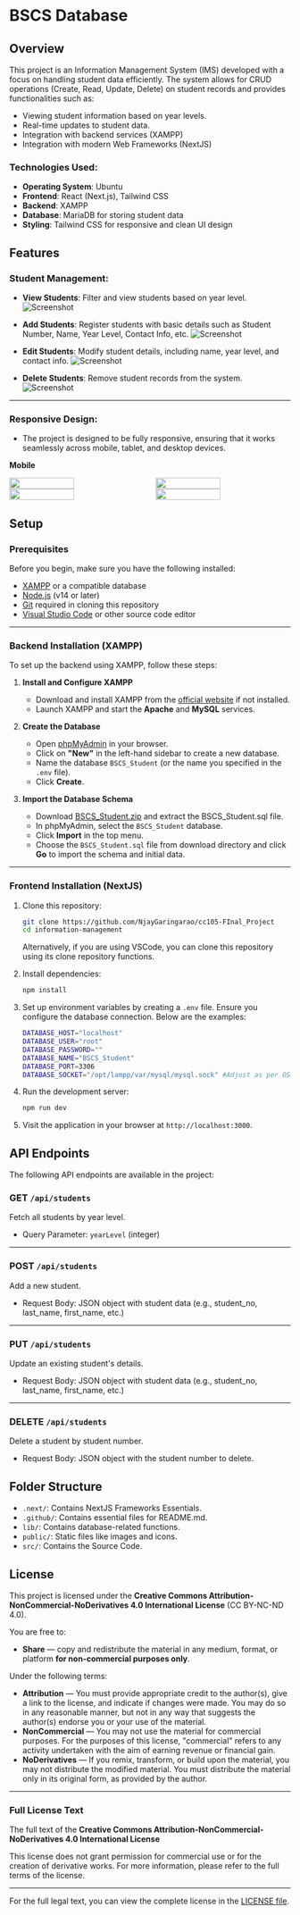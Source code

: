 # BSCS Database

## Overview

This project is an Information Management System (IMS) developed with a focus on handling student data efficiently. The system allows for CRUD operations (Create, Read, Update, Delete) on student records and provides functionalities such as:

- Viewing student information based on year levels.
- Real-time updates to student data.
- Integration with backend services (XAMPP)
- Integration with modern Web Frameworks (NextJS)

### Technologies Used:

- **Operating System**: Ubuntu
- **Frontend**: React (Next.js), Tailwind CSS
- **Backend**: XAMPP
- **Database**: MariaDB for storing student data
- **Styling**: Tailwind CSS for responsive and clean UI design

## Features

### Student Management:

- **View Students**: Filter and view students based on year level.
  ![Screenshot](https://raw.githubusercontent.com/NjayGaringarao/cc105-FInal_Project/main/github/read.png)

- **Add Students**: Register students with basic details such as Student Number, Name, Year Level, Contact Info, etc.
  ![Screenshot](https://raw.githubusercontent.com/NjayGaringarao/cc105-FInal_Project/main/github/add.png)

- **Edit Students**: Modify student details, including name, year level, and contact info.
  ![Screenshot](https://raw.githubusercontent.com/NjayGaringarao/cc105-FInal_Project/main/github/edit.png)

- **Delete Students**: Remove student records from the system.
  ![Screenshot](https://raw.githubusercontent.com/NjayGaringarao/cc105-FInal_Project/main/github/delete.png)

---

### Responsive Design:

- The project is designed to be fully responsive, ensuring that it works seamlessly across mobile, tablet, and desktop devices.

**Mobile**

<div style="display: flex; flex-wrap: wrap; justify-content: space-between;">
  <img src="https://raw.githubusercontent.com/NjayGaringarao/cc105-FInal_Project/main/github/mread.jpg" width="48%" />
  <img src="https://raw.githubusercontent.com/NjayGaringarao/cc105-FInal_Project/main/github/madd.jpg" width="48%" />
  <img src="https://raw.githubusercontent.com/NjayGaringarao/cc105-FInal_Project/main/github/medit.jpg" width="48%" />
  <img src="https://raw.githubusercontent.com/NjayGaringarao/cc105-FInal_Project/main/github/mdelete.jpg" width="48%" />
</div>

## Setup

### Prerequisites

Before you begin, make sure you have the following installed:

- [XAMPP](https://www.apachefriends.org/) or a compatible database
- [Node.js](https://nodejs.org/) (v14 or later)
- [Git](https://git-scm.com/) required in cloning this repository
- [Visual Studio Code](https://code.visualstudio.com/) or other source code editor

---

### Backend Installation (XAMPP)

To set up the backend using XAMPP, follow these steps:

1. **Install and Configure XAMPP**

   - Download and install XAMPP from the [official website](https://www.apachefriends.org/) if not installed.
   - Launch XAMPP and start the **Apache** and **MySQL** services.

2. **Create the Database**

   - Open [phpMyAdmin](http://localhost/phpmyadmin) in your browser.
   - Click on **"New"** in the left-hand sidebar to create a new database.
   - Name the database `BSCS_Student` (or the name you specified in the `.env` file).
   - Click **Create**.

3. **Import the Database Schema**
   - Download [BSCS_Student.zip](https://raw.githubusercontent.com/NjayGaringarao/cc105-FInal_Project/main/github/BSCS_Student.zip) and extract the BSCS_Student.sql file.
   - In phpMyAdmin, select the `BSCS_Student` database.
   - Click **Import** in the top menu.
   - Choose the `BSCS_Student.sql` file from download directory and click **Go** to import the schema and initial data.

---

### Frontend Installation (NextJS)

1. Clone this repository:

   ```bash
   git clone https://github.com/NjayGaringarao/cc105-FInal_Project
   cd information-management
   ```

   Alternatively, if you are using VSCode, you can clone this repository using its clone repository functions.

2. Install dependencies:

   ```bash
   npm install
   ```

3. Set up environment variables by creating a `.env` file. Ensure you configure the database connection. Below are the examples:

   ```bash
   DATABASE_HOST="localhost"
   DATABASE_USER="root"
   DATABASE_PASSWORD=""
   DATABASE_NAME="BSCS_Student"
   DATABASE_PORT=3306
   DATABASE_SOCKET="/opt/lampp/var/mysql/mysql.sock" #Adjust as per OS. Example is for Ubuntu.
   ```

4. Run the development server:

   ```bash
   npm run dev
   ```

5. Visit the application in your browser at `http://localhost:3000`.

## API Endpoints

The following API endpoints are available in the project:

### GET `/api/students`

Fetch all students by year level.

- Query Parameter: `yearLevel` (integer)

---

### POST `/api/students`

Add a new student.

- Request Body: JSON object with student data (e.g., student_no, last_name, first_name, etc.)

---

### PUT `/api/students`

Update an existing student's details.

- Request Body: JSON object with student data (e.g., student_no, last_name, first_name, etc.)

---

### DELETE `/api/students`

Delete a student by student number.

- Request Body: JSON object with the student number to delete.

## Folder Structure

- `.next/`: Contains NextJS Frameworks Essentials.
- `.github/`: Contains essential files for README.md.
- `lib/`: Contains database-related functions.
- `public/`: Static files like images and icons.
- `src/`: Contains the Source Code.

## License

This project is licensed under the **Creative Commons Attribution-NonCommercial-NoDerivatives 4.0 International License** (CC BY-NC-ND 4.0).

You are free to:

- **Share** — copy and redistribute the material in any medium, format, or platform **for non-commercial purposes only**.

Under the following terms:

- **Attribution** — You must provide appropriate credit to the author(s), give a link to the license, and indicate if changes were made. You may do so in any reasonable manner, but not in any way that suggests the author(s) endorse you or your use of the material.
- **NonCommercial** — You may not use the material for commercial purposes. For the purposes of this license, "commercial" refers to any activity undertaken with the aim of earning revenue or financial gain.
- **NoDerivatives** — If you remix, transform, or build upon the material, you may not distribute the modified material. You must distribute the material only in its original form, as provided by the author.

---

### Full License Text

The full text of the **Creative Commons Attribution-NonCommercial-NoDerivatives 4.0 International License**

This license does not grant permission for commercial use or for the creation of derivative works. For more information, please refer to the full terms of the license.

---

For the full legal text, you can view the complete license in the [LICENSE file](https://github.com/NjayGaringarao/cc105-FInal_Project/blob/main/LICENSE.md).
